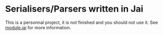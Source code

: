 # Serialisers/Parsers written in Jai
This is a personnal project, it is not finished and you should not use it.
See [module.jai](module.jai) for more information.
